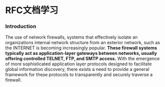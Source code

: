 # RFC文档学习

### Introduction

   The use of network firewalls, systems that effectively isolate an organizations internal network structure from an exterior network, such as the INTERNET is becoming increasingly popular.  **These firewall systems typically act as application-layer gateways between networks, usually offering controlled TELNET, FTP, and SMTP access.** With the emergence of more sophisticated application layer protocols designed to facilitate global information discovery, there exists a need to provide a general framework for these protocols to transparently and securely traverse a firewall.

